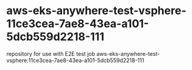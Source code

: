 # aws-eks-anywhere-test-vsphere-11ce3cea-7ae8-43ea-a101-5dcb559d2218-111
repository for use with E2E test job aws-eks-anywhere-test-vsphere:11ce3cea-7ae8-43ea-a101-5dcb559d2218-111
